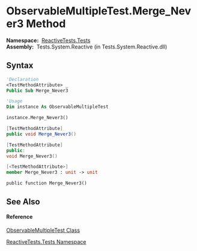 # ObservableMultipleTest.Merge\_Never3 Method

**Namespace:**  [ReactiveTests.Tests](ReactiveTests.Tests\ReactiveTests.Tests.md)  
**Assembly:**  Tests.System.Reactive (in Tests.System.Reactive.dll)

## Syntax

```vb
'Declaration
<TestMethodAttribute> _
Public Sub Merge_Never3
```

```vb
'Usage
Dim instance As ObservableMultipleTest

instance.Merge_Never3()
```

```csharp
[TestMethodAttribute]
public void Merge_Never3()
```

```c++
[TestMethodAttribute]
public:
void Merge_Never3()
```

```fsharp
[<TestMethodAttribute>]
member Merge_Never3 : unit -> unit 
```

```jscript
public function Merge_Never3()
```

## See Also

#### Reference

[ObservableMultipleTest Class](ObservableMultipleTest\ObservableMultipleTest.md)

[ReactiveTests.Tests Namespace](ReactiveTests.Tests\ReactiveTests.Tests.md)




